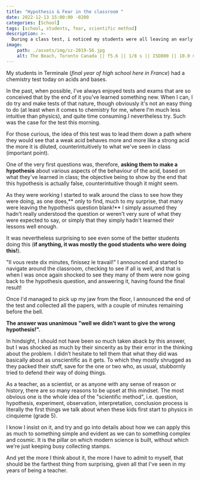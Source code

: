 ```yaml
---
title: "Hypothesis & Fear in the classroom "
date: 2022-12-13 15:00:00 -0200
categories: [School]
tags: [school, students, fear, scientific method] 
description: >-
  During a class test, i noticed my students were all leaving an early      question wherein they were to make a hypothesis blank. 
image: 
    path: ./assets/img/sz-2019-56.jpg
    alt: The Beach, Toronto Canada || f5.6 || 1/8 s || ISO800 || 10.0 mm || NIKON D7200
---
```

My students in Terminale (*final year of high school here in France*) had a chemistry test today on acids and bases.

In the past, when possible, I've always enjoyed tests and exams that are so conceived that by the end of it you've learned something new. When I can, I do try and make tests of that nature, though obviously it's not an easy thing to do (at least when it comes to chemistry for me, where I'm much less intuitive than physics), and quite time consuming.I nevertheless try. Such was the case for the test this morning. 

For those curious, the idea of this test was to lead them down a path where they would see that a weak acid behaves more and more like a strong acid the more it is diluted, counterintuitively to what we've seen in class (important point).

One of the very first questions was, therefore, **asking them to make a hypothesis** about various aspects of the behaviour of the acid, based on what they've learned in class; the objective being to show by the end that this hypothesis is actually false, counterintuitive though it might seem.

As they were working I started to walk around the class to see how they were doing, as one does,** only to find, much to my surprise, that many were leaving the hypothesis question blank!** I simply assumed they hadn't really understood the question or weren't very sure of what they were expected to say, or simply that they simply hadn't learned their lessons well enough.

It was nevertheless surprising to see even some of the better students doing this (**if anything, it was mostly the good students who were doing this!**).

"Il vous reste dix minutes, finissez le travail!" I announced and started to navigate around the classroom, checking to see if all is well, and that is when I was once again shocked to see they many of them were now going back to the hypothesis question, and answering it, having found the final result!

Once I'd managed to pick up my jaw from the floor, I announced the end of the test and collected all the papers, with a couple of minutes remaining before the bell.

**The answer was unanimous "well we didn’t want to give the wrong hypothesis!".** 

In hindsight, I should not have been so much taken aback by this answer, but I was shocked as much by their sincerity as by their error in the thinking about the problem. I didn’t hesitate to tell them that what they did was basically about as unscientific as it gets. To which they mostly shrugged as they packed their stuff, save for the one or two who, as usual, stubbornly tried to defend their way of doing things.

As a teacher, as a scientist, or as anyone with any sense of reason or history, there are so many reasons to be upset at this mindset. The most obvious one is the whole idea of the "scientific method", i.e. question, hypothesis, experiment, observation, interpretation, conclusion process is literally the first things we talk about when these kids first start to physics in cinquieme (grade 5).

I know I insist on it, and try and go into details about how we can apply this as much to something simple and evident as we can to something complex and cosmic. It is the pillar on which modern science is built, without which we're just keeping busy collecting stamps.

And yet the more I think about it, the more I have to admit to myself, that should be the farthest thing from surprising, given all that I've seen in my years of being a teacher.
